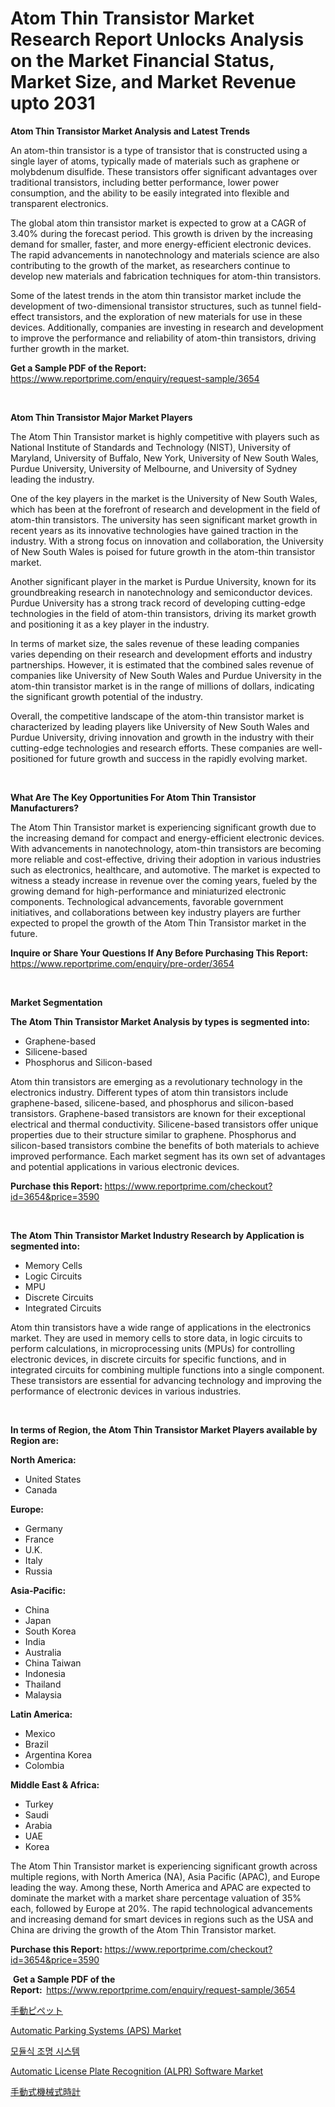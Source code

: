 <p><h1>Atom Thin Transistor Market Research Report Unlocks Analysis on the Market Financial Status, Market Size, and Market Revenue upto 2031</h1></p><p><strong>Atom Thin Transistor Market Analysis and Latest Trends</strong></p>
<p><p>An atom-thin transistor is a type of transistor that is constructed using a single layer of atoms, typically made of materials such as graphene or molybdenum disulfide. These transistors offer significant advantages over traditional transistors, including better performance, lower power consumption, and the ability to be easily integrated into flexible and transparent electronics.</p><p>The global atom thin transistor market is expected to grow at a CAGR of 3.40% during the forecast period. This growth is driven by the increasing demand for smaller, faster, and more energy-efficient electronic devices. The rapid advancements in nanotechnology and materials science are also contributing to the growth of the market, as researchers continue to develop new materials and fabrication techniques for atom-thin transistors.</p><p>Some of the latest trends in the atom thin transistor market include the development of two-dimensional transistor structures, such as tunnel field-effect transistors, and the exploration of new materials for use in these devices. Additionally, companies are investing in research and development to improve the performance and reliability of atom-thin transistors, driving further growth in the market.</p></p>
<p><strong>Get a Sample PDF of the Report:&nbsp;</strong> <a href="https://www.reportprime.com/enquiry/request-sample/3654">https://www.reportprime.com/enquiry/request-sample/3654</a></p>
<p>&nbsp;</p>
<p><strong>Atom Thin Transistor Major Market Players</strong></p>
<p><p>The Atom Thin Transistor market is highly competitive with players such as National Institute of Standards and Technology (NIST), University of Maryland, University of Buffalo, New York, University of New South Wales, Purdue University, University of Melbourne, and University of Sydney leading the industry.</p><p>One of the key players in the market is the University of New South Wales, which has been at the forefront of research and development in the field of atom-thin transistors. The university has seen significant market growth in recent years as its innovative technologies have gained traction in the industry. With a strong focus on innovation and collaboration, the University of New South Wales is poised for future growth in the atom-thin transistor market.</p><p>Another significant player in the market is Purdue University, known for its groundbreaking research in nanotechnology and semiconductor devices. Purdue University has a strong track record of developing cutting-edge technologies in the field of atom-thin transistors, driving its market growth and positioning it as a key player in the industry.</p><p>In terms of market size, the sales revenue of these leading companies varies depending on their research and development efforts and industry partnerships. However, it is estimated that the combined sales revenue of companies like University of New South Wales and Purdue University in the atom-thin transistor market is in the range of millions of dollars, indicating the significant growth potential of the industry.</p><p>Overall, the competitive landscape of the atom-thin transistor market is characterized by leading players like University of New South Wales and Purdue University, driving innovation and growth in the industry with their cutting-edge technologies and research efforts. These companies are well-positioned for future growth and success in the rapidly evolving market.</p></p>
<p>&nbsp;</p>
<p><strong>What Are The Key Opportunities For Atom Thin Transistor Manufacturers?</strong></p>
<p><p>The Atom Thin Transistor market is experiencing significant growth due to the increasing demand for compact and energy-efficient electronic devices. With advancements in nanotechnology, atom-thin transistors are becoming more reliable and cost-effective, driving their adoption in various industries such as electronics, healthcare, and automotive. The market is expected to witness a steady increase in revenue over the coming years, fueled by the growing demand for high-performance and miniaturized electronic components. Technological advancements, favorable government initiatives, and collaborations between key industry players are further expected to propel the growth of the Atom Thin Transistor market in the future.</p></p>
<p><strong>Inquire or Share Your Questions If Any Before Purchasing This Report:</strong> <a href="https://www.reportprime.com/enquiry/pre-order/3654">https://www.reportprime.com/enquiry/pre-order/3654</a></p>
<p>&nbsp;</p>
<p><strong>Market Segmentation</strong></p>
<p><strong>The Atom Thin Transistor Market Analysis by types is segmented into:</strong></p>
<p><ul><li>Graphene-based</li><li>Silicene-based</li><li>Phosphorus and Silicon-based</li></ul></p>
<p><p>Atom thin transistors are emerging as a revolutionary technology in the electronics industry. Different types of atom thin transistors include graphene-based, silicene-based, and phosphorus and silicon-based transistors. Graphene-based transistors are known for their exceptional electrical and thermal conductivity. Silicene-based transistors offer unique properties due to their structure similar to graphene. Phosphorus and silicon-based transistors combine the benefits of both materials to achieve improved performance. Each market segment has its own set of advantages and potential applications in various electronic devices.</p></p>
<p><strong>Purchase this Report:&nbsp;</strong><a href="https://www.reportprime.com/checkout?id=3654&price=3590">https://www.reportprime.com/checkout?id=3654&price=3590</a></p>
<p>&nbsp;</p>
<p><strong>The Atom Thin Transistor Market Industry Research by Application is segmented into:</strong></p>
<p><ul><li>Memory Cells</li><li>Logic Circuits</li><li>MPU</li><li>Discrete Circuits</li><li>Integrated Circuits</li></ul></p>
<p><p>Atom thin transistors have a wide range of applications in the electronics market. They are used in memory cells to store data, in logic circuits to perform calculations, in microprocessing units (MPUs) for controlling electronic devices, in discrete circuits for specific functions, and in integrated circuits for combining multiple functions into a single component. These transistors are essential for advancing technology and improving the performance of electronic devices in various industries.</p></p>
<p>&nbsp;</p>
<p><strong>In terms of Region, the Atom Thin Transistor Market Players available by Region are:</strong></p>
<p>
    <p> <strong> North America: </strong>
        <ul>
            <li>United States</li>
            <li>Canada</li>
        </ul>
        </p> 
    <p> <strong> Europe: </strong>
        <ul>
            <li>Germany</li>
            <li>France</li>
            <li>U.K.</li>
            <li>Italy</li>
            <li>Russia</li>
        </ul>
        </p> 
    <p> <strong> Asia-Pacific: </strong>
        <ul>
            <li>China</li>
            <li>Japan</li>
            <li>South Korea</li>
            <li>India</li>
            <li>Australia</li>
            <li>China Taiwan</li>
            <li>Indonesia</li>
            <li>Thailand</li>
            <li>Malaysia</li>
        </ul>
        </p> 
    <p> <strong> Latin America: </strong>
        <ul>
            <li>Mexico</li>
            <li>Brazil</li>
            <li>Argentina Korea</li>
            <li>Colombia</li>
        </ul>
        </p> 
    <p> <strong> Middle East & Africa: </strong>
        <ul>
            <li>Turkey</li>
            <li>Saudi</li>
            <li>Arabia</li>
            <li>UAE</li>
            <li>Korea</li>
        </ul>
    </p>
    </p>
<p><p>The Atom Thin Transistor market is experiencing significant growth across multiple regions, with North America (NA), Asia Pacific (APAC), and Europe leading the way. Among these, North America and APAC are expected to dominate the market with a market share percentage valuation of 35% each, followed by Europe at 20%. The rapid technological advancements and increasing demand for smart devices in regions such as the USA and China are driving the growth of the Atom Thin Transistor market.</p></p>
<p><strong>Purchase this Report: </strong><a href="https://www.reportprime.com/checkout?id=3654&price=3590">https://www.reportprime.com/checkout?id=3654&price=3590</a></p>
<p>&nbsp;<strong>Get a Sample PDF of the Report:&nbsp;&nbsp;</strong><a href="https://www.reportprime.com/enquiry/request-sample/3654">https://www.reportprime.com/enquiry/request-sample/3654</a></p>
<p><strong></strong></p>
<p><p><a href="https://github.com/hwbcz413288296/Market-Research-Report-List-1/blob/main/470360114567.md">手動ピペット</a></p><p><a href="https://issuu.com/reportprime-2/docs/automatic-parking-systems-aps-market-size-2030.ppt">Automatic Parking Systems (APS) Market</a></p><p><a href="https://github.com/RichardLueilwitz787/Market-Research-Report-List-1/blob/main/982527113716.md">모듈식 조명 시스템</a></p><p><a href="https://issuu.com/reportprime-2/docs/automatic-license-plate-recognition-alpr-software-">Automatic License Plate Recognition (ALPR) Software Market</a></p><p><a href="https://github.com/efcvopdgkdx128/Market-Research-Report-List-1/blob/main/637117514566.md">手動式機械式時計</a></p></p>